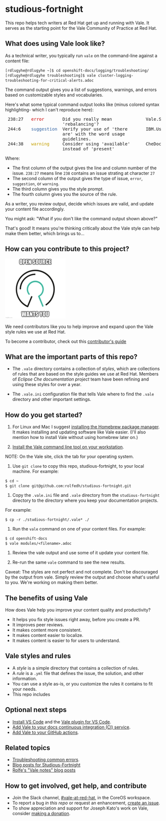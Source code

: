 # studious-fortnight

This repo helps tech writers at Red Hat get up and running with Vale. It serves as the starting point for the Vale Community of Practice at Red Hat.

## What does using Vale look like?

As a technical writer, you typically run `vale` on the command-line against a content file:

```
[rdlugyhe@rdlugyhe ~]$ cd openshift-docs/logging/troubleshooting/
[rdlugyhe@rdlugyhe troubleshooting]$ vale cluster-logging-troubleshooting-for-critical-alerts.adoc
```

The command output gives you a list of suggestions, warnings, and errors based on customizable styles and vocabularies.

Here's what some typical command output looks like (minus colored syntax highlighting- which I can't reproduce here):

<pre> 238:27   <font color="#CC0000">error</font>       Did you really mean             Vale.Spelling       
                      &apos;rebalancing&apos;?                                      
 244:6    <font color="#3465A4">suggestion</font>  Verify your use of &apos;there       IBM.Usage           
                      are&apos; with the word usage                            
                      guidelines.                                         
 244:38   <font color="#C4A000">warning</font>     Consider using &apos;available&apos;      CheDocs.CommonTerms
                      instead of &apos;present&apos;</pre>


Where:
* The first column of the output gives the line and column number of the issue. `238:27` means line `238` contains an issue strating at character `27`
* The second column of the output gives the type of issue, `error`, `suggestion`, or `warning`.
* The third column gives you the style prompt.
* The fourth column gives you the source of the rule.

As a writer, you review output, decide which issues are valid, and update your content file accordingly.

You might ask: "What if you don't like the command output shown above?"

That's good! It means you're thinking critically about the Vale style can help make them better, which brings us to...

## How can you contribute to this project?

![Open Source Wants You](./images/open-source-wants-you-39-percent.jpg)

We need contributors like you to help improve and expand upon the Vale style rules we use at Red Hat.

To become a contributor, check out this [contributor's guide](contributors-guide.md)

## What are the important parts of this repo?

* The `.vale` directory contains a collection of _styles_, which are collections of rules that are based on the style guides we use at Red Hat. Members of _Eclipse Che documentation project_ team have been refining and using these styles for over a year.

* The `.vale.ini` configuration file that tells Vale where to find the `.vale` directory and other important settings.

## How do you get started?

1. For Linux and Mac I suggest [installing the Homebrew package manager](https://brew.sh/). It makes installing and updating software like Vale easier. (I'll also mention how to install Vale without using homebrew later on.)

1. [Install the Vale command line tool on your workstation](https://docs.errata.ai/vale/install).

  NOTE: On the Vale site, click the tab for your operating system.

1. Use `git clone` to copy this repo, studious-fortnight, to your local machine. For example:
```
$ cd ~
$ git clone git@github.com:rolfedh/studious-fortnight.git
```

1. Copy the `.vale.ini` file and `.vale` directory from the `studious-fortnight` directory to the directory where you keep your documentation projects.

  For example:
  ```
  $ cp -r ./studious-fortnight/.vale* ./
  ```

1. Run the `vale` command on one of your content files. For example:
```
$ cd openshift-docs
$ vale modules/<filename>.adoc
```

1. Review the vale output and use some of it update your content file.

1. Re-run the same `vale` command to see the new results.

Caveat: The styles are not perfect and not complete. Don't be discouraged by the output from vale. Simply review the output and choose what's useful to you. We're working on making them better.

<!-- ## Optional: Eliminating false positives

1. Run the `vale` command on multiple content files by using a wildcard character `*`. For example:
```bash
$ vale modules/cluster-logging-exported*.adoc
```

2. Review the output for `Vale.Spelling` errors for valid words, such as words that appear in the product.

5. Add those valid words to `~/.vale/styles/Vocab/Che/accept.txt`. -->

## The benefits of using Vale

How does Vale help you improve your content quality and productivity?

* It helps you fix style issues right away, before you create a PR.
* It improves peer reviews.
* It makes content more consistent.
* It makes content easier to localize.
* It makes content is easier to for users to understand.

## Vale styles and rules

* A _style_ is a simple directory that contains a collection of rules.
* A _rule_ is a `.yml` file that defines the issue, the solution, and other information.
* You can use a style as-is, or you customize the rules it contains to fit your needs.
* This repo includes
<!-- * A _vocabulary_ is a simple directory that contains a collection of rules about your organization's -->

## Optional next steps

* [Install VS Code](https://code.visualstudio.com/docs/?dv=linux64_rpm) and the [Vale plugin for VS Code](https://marketplace.visualstudio.com/items?itemName=errata-ai.vale-server).
* [Add Vale to your docs continuous integration (CI) service](https://docs.errata.ai/vale/install#using-vale-with-a-continuous-integration-ci-service).
* [Add Vale to your GitHub actions](https://github.com/errata-ai/vale-action).

## Related topics

* [Troubleshooting common errors](troubleshooting-common-errors.md).
* [Blog posts for Studious-Fortnight](vale-at-red-hat-blog.md)
* [Rolfe's "Vale notes" blog posts](https://rolfe.blog/category/vale/)

## How to get involved, get help, and contribute

* Join the Slack channel, [#vale-at-red-hat](https://coreos.slack.com/archives/C0218RXJK5E), in the CoreOS workspace.
* To report a bug _in this repo_ or request an enhancement, [create an issue](https://github.com/rolfedh/studious-fortnight/issues).
* To show appreciation and support for Joseph Kato's work on Vale, consider [making a donation](https://docs.errata.ai/vale/about#sponsors).
